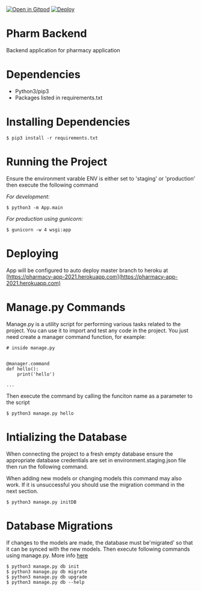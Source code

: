 
[![Open in Gitpod](https://gitpod.io/button/open-in-gitpod.svg)](https://gitpod.io/#env=staging/https://github.com/uwidcit/pharm-backend)
[![Deploy](https://www.herokucdn.com/deploy/button.svg)](https://heroku.com/deploy)

# Pharm Backend
Backend application for pharmacy application

# Dependencies
* Python3/pip3
* Packages listed in requirements.txt

# Installing Dependencies
```
$ pip3 install -r requirements.txt
```

# Running the Project
Ensure the environment varable ENV is either set to 'staging' or 'production' then execute the following command

_For development:_
```
$ python3 -m App.main
```
_For production using gunicorn:_
```
$ gunicorn -w 4 wsgi:app
```

# Deploying
App will be configured to auto deploy master branch to heroku at [https://pharmacy-app-2021.herokuapp.com](https://pharmacy-app-2021.herokuapp.com)

# Manage.py Commands

Manage.py is a utility script for performing various tasks related to the project. You can use it to import and test any code in the project. 
You just need create a manager command function, for example:

```
# inside manage.py


@manager.command
def hello():
    print('hello')

...    
```

Then execute the command by calling the funciton name as a parameter to the script

```
$ python3 manage.py hello
```

# Intializing the Database
When connecting the project to a fresh empty database ensure the appropriate database credentials are set in environment.staging.json file then run the following command.

When adding new models or changing models this command may also work. If it is unsuccessful you should use the migration command in the next section.

```
$ python3 manage.py initDB
```

# Database Migrations
If changes to the models are made, the database must be'migrated' so that it can be synced with the new models.
Then execute following commands using manage.py. More info [here](https://flask-migrate.readthedocs.io/en/latest/)

```
$ python3 manage.py db init
$ python3 manage.py db migrate
$ python3 manage.py db upgrade
$ python3 manage.py db --help
```
